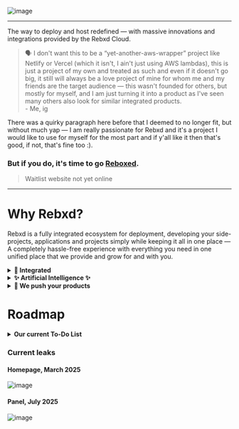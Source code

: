 ![image](https://github.com/user-attachments/assets/c4e6ab32-1782-47b0-a6aa-4c729a67a8e2)

---

The way to deploy and host redefined — with massive innovations and integrations provided by the Rebxd Cloud.

> 🗣️ I don't want this to be a “yet-another-aws-wrapper” project like Netlify or Vercel (which it isn't, I ain't just using AWS lambdas), this is just a project of my own and treated as such and even if it doesn't go big, it still will always be a love project of mine for whom me and my friends are the target audience — this wasn't founded for others, but mostly for myself, and I am just turning it into a product as I've seen many others also look for similar integrated products.<br>
> \- Me, ig

There was a quirky paragraph here before that I deemed to no longer fit, but without much yap — I am really passionate for Rebxd and it's a project I would like to use for myself for the most part and if y'all like it then that's good, if not, that's fine too :).

### But if you do, it's time to go [Reboxed](https://rebxd.com).

> Waitlist website not yet online

---

# Why Rebxd?

Rebxd is a fully integrated ecosystem for deployment, developing your side-projects, applications and projects simply while keeping it all in one place — A completely hassle-free experience with everything you need in one unified place that we provide and grow for and with you.

<details>
  <summary><strong>🔗 Integrated</strong></summary>
  
  We provide many services for you like Authentication, Serverless (soon Edge deployments too!), Storage Buckets and Reactive Realtime Databases while being tightly integrated with each other and even allowing third-party integrations and connections with ease to not miss out on anything.
  </details>
<details>
  <summary><strong>✨ Artificial Intelligence ✨</strong></summary>
  
  No good tech product exists in 2025 without mentioning AI, we're sorry...  
  Blitz Agent, our own vibe code builder, makes use of our tools to ensure a true no-effort project creation that starts from 0 to hero in no time! We're working on even training our own AI model at the time called Blitz-One, let's see how that goes 🤞.  
  (Coming soon — WIP)
</details>
<details>
  <summary><strong>📢 We push your products</strong></summary>
  
  On our homepage we will show off what people make on Rebxd if you wish and support you in hopefully going somewhere as well by creating a whole hub for indie or exciting new products that were created with our help.
</details>

# Roadmap

<details>
  <summary><strong>Our current To-Do List</strong></summary>
  
  - [ ] Panel
    - [x] Overview
    - [x] Announcements
    - [x] Management
    - [x] Auth
    - [ ] Analytics
    - [ ] Billing
    - [ ] Tickets
  - [x] Secure Service
    - [x] Tenants
    - [x] JWTs
    - [x] JWKS
    - [x] Keystore
  - [x] Serverless
    - [x] GCP Backend
    - [x] Auto deployments
    - [x] Auto scaling
    - [x] Free tier
    - [x] Archiving/Unarchiving
    - [ ] Some minor QoL things
  - [ ] Auth Service (Deadline: July)
    - [x] Registration
    - [x] Login
    - [ ] oAuth2 (nearly done)
    - [ ] Connections/Integrations
    - [ ] Organizations
  - [ ] Storage Buckets (Deadline: July)
    - [x] File uploads
    - [x] File metadata
    - [x] File management (Delete, Update, Visibility)
    - [ ] Row-Level-Security
    - [ ] Distributed Storage
    - [ ] CDN functionality
  - [ ] Rebxd DB (post-launch)
  - [ ] Homepage
    - [x] Waitlist
    - [x] Emailing
    - [ ] Final UI
    - [ ] Project listings
    - [ ] Contacting
    - [ ] Blog
    - [ ] System status + Incidents (not needed yet)
  <details>
    <summary>Open3</summary>
    
  - Planned to be added + in dev
    - [ ] Chat pinning
    - [ ] Chat renaming
    - [ ] Message editing
    - More details on https://github.com/Reboxed/Open3/pull/4  
  </details>
</details>

### Current leaks

#### Homepage, March 2025

![image](https://github.com/user-attachments/assets/8b51bce4-0828-4ebb-b89f-15589fae552b)

#### Panel, July 2025

![image](https://github.com/user-attachments/assets/cda99a72-63d5-479c-acc5-41e3ccfc2f14)


